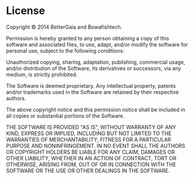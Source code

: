 License
==========

Copyright © 2014 BetterGaia and Bowafishtech.

Permission is hereby granted to any person obtaining a copy of this software and associated files, to use, adapt, and/or modify the software for personal use, subject to the following conditions:

Unauthorized copying, sharing, adaptation, publishing, commercial usage, and/or distribution of the Software, its derivatives or successors, via any medium, is strictly prohibited.

The Software is deemed proprietary. Any intellectual property, patents and/or trademarks used in the Software are retained by their respective authors.

The above copyright notice and this permission notice shall be included in all copies or substantial portions of the Software.

THE SOFTWARE IS PROVIDED "AS IS", WITHOUT WARRANTY OF ANY KIND, EXPRESS OR IMPLIED, INCLUDING BUT NOT LIMITED TO THE WARRANTIES OF MERCHANTABILITY, FITNESS FOR A PARTICULAR PURPOSE AND NONINFRINGEMENT. IN NO EVENT SHALL THE AUTHORS OR COPYRIGHT HOLDERS BE LIABLE FOR ANY CLAIM, DAMAGES OR OTHER LIABILITY, WHETHER IN AN ACTION OF CONTRACT, TORT OR OTHERWISE, ARISING FROM, OUT OF OR IN CONNECTION WITH THE SOFTWARE OR THE USE OR OTHER DEALINGS IN THE SOFTWARE.